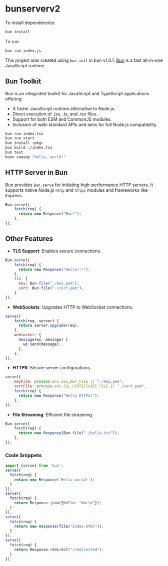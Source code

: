 # bunserverv2

To install dependencies:

```bash
bun install
```

To run:

```bash
bun run index.js
```

This project was created using `bun init` in bun v1.0.1. [Bun](https://bun.sh) is a fast all-in-one JavaScript runtime.



## Bun Toolkit

Bun is an integrated toolkit for JavaScript and TypeScript applications offering:
- A faster JavaScript runtime alternative to Node.js.
- Direct execution of .jsx, .ts, and .tsx files.
- Support for both ESM and CommonJS modules.
- Inclusion of web-standard APIs and aims for full Node.js compatibility.

```bash
bun run index.tsx
bun run start
bun install <pkg>
bun build ./index.tsx
bun test
bunx cowsay "Hello, world!"
```

## HTTP Server in Bun

Bun provides `Bun.serve` for initiating high-performance HTTP servers. It supports native Node.js `http` and `https` modules and frameworks like Express.

```javascript
Bun.serve({
    fetch(req) {
      return new Response("Bun!");
    },
});
```

## Other Features

- **TLS Support**: Enables secure connections.
```javascript
Bun.serve({
    fetch(req) {
      return new Response("Hello!!!");
    },
    tls: {
      key: Bun.file("./key.pem"),
      cert: Bun.file("./cert.pem"),
    }
});
```

- **WebSockets**: Upgrades HTTP to WebSocket connections.
```javascript
serve({
    fetch(req, server) {
      return server.upgrade(req);
    },
    websocket: {
      message(ws, message) {
        ws.send(message);
      },
    },
});
```

- **HTTPS**: Secure server configurations.
```javascript
serve({
    keyFile: process.env.SSL_KEY_FILE || "./key.pem",
    certFile: process.env.SSL_CERTIFICATE_FILE || "./cert.pem",
    fetch(req) {
      return new Response("Hello HTTPS!");
    },
});
```

- **File Streaming**: Efficient file streaming.
```javascript
Bun.serve({
    fetch(req) {
      return new Response(Bun.file("./hello.txt"));
    },
});
```

### Code Snippets

```javascript
import {serve} from 'bun';
serve({
  fetch(req) {
    return new Response('Hello world!');
  }
});
serve({
  fetch(req) {
    return Response.json({hello: "World"});
  }
});
serve({
  fetch(req) {
    return new Response(file("index.html"));
  }
});
serve({
  fetch(req) {
    return Response.redirect("/redirected");
  }
});
```
